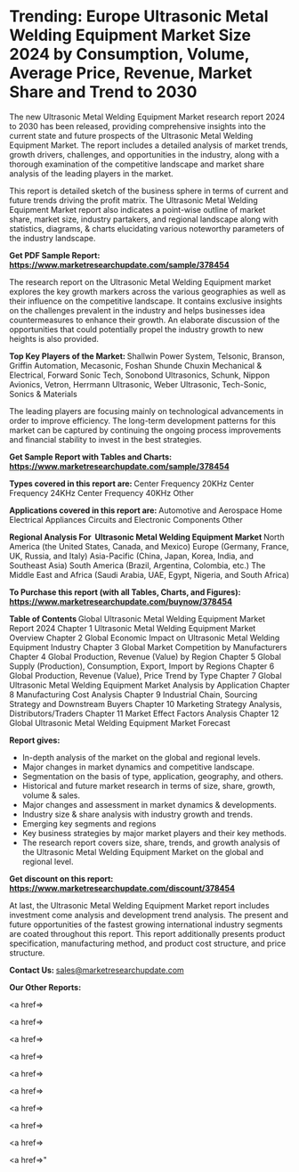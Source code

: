 # Trending: Europe Ultrasonic Metal Welding Equipment Market Size 2024 by Consumption, Volume, Average Price, Revenue, Market Share and Trend to 2030

The new Ultrasonic Metal Welding Equipment Market research report 2024 to 2030 has been released, providing comprehensive insights into the current state and future prospects of the Ultrasonic Metal Welding Equipment Market. The report includes a detailed analysis of market trends, growth drivers, challenges, and opportunities in the industry, along with a thorough examination of the competitive landscape and market share analysis of the leading players in the market.

This report is detailed sketch of the business sphere in terms of current and future trends driving the profit matrix. The Ultrasonic Metal Welding Equipment Market report also indicates a point-wise outline of market share, market size, industry partakers, and regional landscape along with statistics, diagrams, &amp; charts elucidating various noteworthy parameters of the industry landscape.

<strong><b>Get PDF Sample Report: <a href=https://www.marketresearchupdate.com/sample/378454>https://www.marketresearchupdate.com/sample/378454</a></b></strong>

The research report on the Ultrasonic Metal Welding Equipment market explores the key growth markers across the various geographies as well as their influence on the competitive landscape. It contains exclusive insights on the challenges prevalent in the industry and helps businesses idea countermeasures to enhance their growth. An elaborate discussion of the opportunities that could potentially propel the industry growth to new heights is also provided.

<strong><b>Top Key Players of the Market:
</b></strong>Shallwin Power System, Telsonic, Branson, Griffin Automation, Mecasonic, Foshan Shunde Chuxin Mechanical & Electrical, Forward Sonic Tech, Sonobond Ultrasonics, Schunk, Nippon Avionics, Vetron, Herrmann Ultrasonic, Weber Ultrasonic, Tech-Sonic, Sonics & Materials<strong><b>
</b></strong>

The leading players are focusing mainly on technological advancements in order to improve efficiency. The long-term development patterns for this market can be captured by continuing the ongoing process improvements and financial stability to invest in the best strategies.

<strong><b>Get Sample Report with Tables and Charts: <a href=https://www.marketresearchupdate.com/sample/378454>https://www.marketresearchupdate.com/sample/378454</a></b></strong>

<strong><b>Types covered in this report are:
</b></strong>Center Frequency 20KHz
Center Frequency 24KHz
Center Frequency 40KHz
Other<strong><b>
</b></strong>

<strong><b>Applications covered in this report are:
</b></strong>Automotive and Aerospace
Home Electrical Appliances
Circuits and Electronic Components
Other<strong><b>
</b></strong>

<strong><b>Regional Analysis For  Ultrasonic Metal Welding Equipment Market</b></strong><strong><b>
</b></strong>North America (the United States, Canada, and Mexico)
Europe (Germany, France, UK, Russia, and Italy)
Asia-Pacific (China, Japan, Korea, India, and Southeast Asia)
South America (Brazil, Argentina, Colombia, etc.)
The Middle East and Africa (Saudi Arabia, UAE, Egypt, Nigeria, and South Africa)

<strong><b>To Purchase this report (with all Tables, Charts, and Figures): <a href=https://www.marketresearchupdate.com/buynow/378454>https://www.marketresearchupdate.com/buynow/378454</a></b></strong>

<strong><b>Table of Contents</b></strong><strong><b>
</b></strong>Global Ultrasonic Metal Welding Equipment Market Report 2024
Chapter 1 Ultrasonic Metal Welding Equipment Market Overview
Chapter 2 Global Economic Impact on Ultrasonic Metal Welding Equipment Industry
Chapter 3 Global Market Competition by Manufacturers
Chapter 4 Global Production, Revenue (Value) by Region
Chapter 5 Global Supply (Production), Consumption, Export, Import by Regions
Chapter 6 Global Production, Revenue (Value), Price Trend by Type
Chapter 7 Global Ultrasonic Metal Welding Equipment Market Analysis by Application
Chapter 8 Manufacturing Cost Analysis
Chapter 9 Industrial Chain, Sourcing Strategy and Downstream Buyers
Chapter 10 Marketing Strategy Analysis, Distributors/Traders
Chapter 11 Market Effect Factors Analysis
Chapter 12 Global Ultrasonic Metal Welding Equipment Market Forecast

<strong><b>Report gives:</b></strong>

- In-depth analysis of the market on the global and regional levels.
- Major changes in market dynamics and competitive landscape.
- Segmentation on the basis of type, application, geography, and others.
- Historical and future market research in terms of size, share, growth, volume &amp; sales.
- Major changes and assessment in market dynamics &amp; developments.
- Industry size &amp; share analysis with industry growth and trends.
- Emerging key segments and regions
- Key business strategies by major market players and their key methods.
- The research report covers size, share, trends, and growth analysis of the Ultrasonic Metal Welding Equipment Market on the global and regional level.

<strong><b>Get discount on this report: <a href=https://www.marketresearchupdate.com/discount/378454>https://www.marketresearchupdate.com/discount/378454</a></b></strong>

At last, the Ultrasonic Metal Welding Equipment Market report includes investment come analysis and development trend analysis. The present and future opportunities of the fastest growing international industry segments are coated throughout this report. This report additionally presents product specification, manufacturing method, and product cost structure, and price structure.

<strong><b>Contact Us:
</b></strong>sales@marketresearchupdate.com

<strong>Our Other Reports:</strong>

<a href=></a>

<a href=></a>

<a href=></a>

<a href=></a>

<a href=></a>

<a href=></a>

<a href=></a>

<a href=></a>

<a href=></a>

<a href=></a>"
